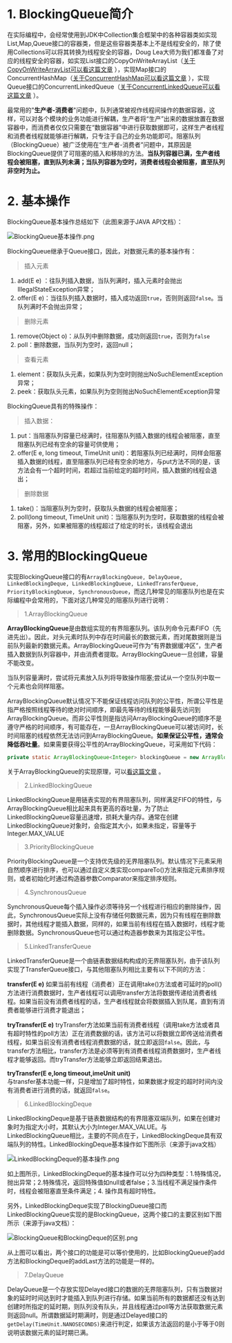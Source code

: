
# 1. BlockingQueue简介 #
在实际编程中，会经常使用到JDK中Collection集合框架中的各种容器类如实现List,Map,Queue接口的容器类，但是这些容器类基本上不是线程安全的，除了使用Collections可以将其转换为线程安全的容器，Doug Lea大师为我们都准备了对应的线程安全的容器，如实现List接口的CopyOnWriteArrayList（[关于CopyOnWriteArrayList可以看这篇文章](https://juejin.im/post/5aeeb55f5188256715478c21)
），实现Map接口的ConcurrentHashMap（[关于ConcurrentHashMap可以看这篇文章](https://juejin.im/post/5aeeaba8f265da0b9d781d16)
），实现Queue接口的ConcurrentLinkedQueue（[关于ConcurrentLinkedQueue可以看这篇文章](https://juejin.im/post/5aeeae756fb9a07ab11112af)
）。

最常用的"**生产者-消费者**"问题中，队列通常被视作线程间操作的数据容器，这样，可以对各个模块的业务功能进行解耦，生产者将“生产”出来的数据放置在数据容器中，而消费者仅仅只需要在“数据容器”中进行获取数据即可，这样生产者线程和消费者线程就能够进行解耦，只专注于自己的业务功能即可。阻塞队列（BlockingQueue）被广泛使用在“生产者-消费者”问题中，其原因是BlockingQueue提供了可阻塞的插入和移除的方法。**当队列容器已满，生产者线程会被阻塞，直到队列未满；当队列容器为空时，消费者线程会被阻塞，直至队列非空时为止。**
    
# 2. 基本操作 #

BlockingQueue基本操作总结如下（此图来源于JAVA API文档）：

![BlockingQueue基本操作.png](http://upload-images.jianshu.io/upload_images/2615789-19d06e0ba334fe52.png?imageMogr2/auto-orient/strip%7CimageView2/2/w/1240)

BlockingQueue继承于Queue接口，因此，对数据元素的基本操作有：

> 插入元素

1. add(E e) ：往队列插入数据，当队列满时，插入元素时会抛出IllegalStateException异常；
2. offer(E e)：当往队列插入数据时，插入成功返回`true`，否则则返回`false`。当队列满时不会抛出异常；

> 删除元素

1. remove(Object o)：从队列中删除数据，成功则返回`true`，否则为`false`
2. poll：删除数据，当队列为空时，返回null；

> 查看元素

1. element：获取队头元素，如果队列为空时则抛出NoSuchElementException异常；
2. peek：获取队头元素，如果队列为空则抛出NoSuchElementException异常

BlockingQueue具有的特殊操作：

> 插入数据：

1. put：当阻塞队列容量已经满时，往阻塞队列插入数据的线程会被阻塞，直至阻塞队列已经有空余的容量可供使用；
2. offer(E e, long timeout, TimeUnit unit)：若阻塞队列已经满时，同样会阻塞插入数据的线程，直至阻塞队列已经有空余的地方，与put方法不同的是，该方法会有一个超时时间，若超过当前给定的超时时间，插入数据的线程会退出；

> 删除数据

1. take()：当阻塞队列为空时，获取队头数据的线程会被阻塞；
2. poll(long timeout, TimeUnit unit)：当阻塞队列为空时，获取数据的线程会被阻塞，另外，如果被阻塞的线程超过了给定的时长，该线程会退出


# 3. 常用的BlockingQueue #
实现BlockingQueue接口的有`ArrayBlockingQueue, DelayQueue, LinkedBlockingDeque, LinkedBlockingQueue, LinkedTransferQueue, PriorityBlockingQueue, SynchronousQueue`，而这几种常见的阻塞队列也是在实际编程中会常用的，下面对这几种常见的阻塞队列进行说明：

> 1.ArrayBlockingQueue

**ArrayBlockingQueue**是由数组实现的有界阻塞队列。该队列命令元素FIFO（先进先出）。因此，对头元素时队列中存在时间最长的数据元素，而对尾数据则是当前队列最新的数据元素。ArrayBlockingQueue可作为“有界数据缓冲区”，生产者插入数据到队列容器中，并由消费者提取。ArrayBlockingQueue一旦创建，容量不能改变。

当队列容量满时，尝试将元素放入队列将导致操作阻塞;尝试从一个空队列中取一个元素也会同样阻塞。

ArrayBlockingQueue默认情况下不能保证线程访问队列的公平性，所谓公平性是指严格按照线程等待的绝对时间顺序，即最先等待的线程能够最先访问到ArrayBlockingQueue。而非公平性则是指访问ArrayBlockingQueue的顺序不是遵守严格的时间顺序，有可能存在，一旦ArrayBlockingQueue可以被访问时，长时间阻塞的线程依然无法访问到ArrayBlockingQueue。**如果保证公平性，通常会降低吞吐量**。如果需要获得公平性的ArrayBlockingQueue，可采用如下代码：
```java
private static ArrayBlockingQueue<Integer> blockingQueue = new ArrayBlockingQueue<Integer>(10,true);
```
关于ArrayBlockingQueue的实现原理，可以[看这篇文章](https://juejin.im/post/5aeebdb26fb9a07aa83ea17e)
。


> 2.LinkedBlockingQueue

LinkedBlockingQueue是用链表实现的有界阻塞队列，同样满足FIFO的特性，与ArrayBlockingQueue相比起来具有更高的吞吐量，为了防止LinkedBlockingQueue容量迅速增，损耗大量内存。通常在创建LinkedBlockingQueue对象时，会指定其大小，如果未指定，容量等于Integer.MAX_VALUE


> 3.PriorityBlockingQueue

PriorityBlockingQueue是一个支持优先级的无界阻塞队列。默认情况下元素采用自然顺序进行排序，也可以通过自定义类实现compareTo()方法来指定元素排序规则，或者初始化时通过构造器参数Comparator来指定排序规则。

> 4.SynchronousQueue

SynchronousQueue每个插入操作必须等待另一个线程进行相应的删除操作，因此，SynchronousQueue实际上没有存储任何数据元素，因为只有线程在删除数据时，其他线程才能插入数据，同样的，如果当前有线程在插入数据时，线程才能删除数据。SynchronousQueue也可以通过构造器参数来为其指定公平性。


> 5.LinkedTransferQueue

LinkedTransferQueue是一个由链表数据结构构成的无界阻塞队列，由于该队列实现了TransferQueue接口，与其他阻塞队列相比主要有以下不同的方法：
 
**transfer(E e)**
如果当前有线程（消费者）正在调用take()方法或者可延时的poll()方法进行消费数据时，生产者线程可以调用transfer方法将数据传递给消费者线程。如果当前没有消费者线程的话，生产者线程就会将数据插入到队尾，直到有消费者能够进行消费才能退出；

**tryTransfer(E e)**
tryTransfer方法如果当前有消费者线程（调用take方法或者具有超时特性的poll方法）正在消费数据的话，该方法可以将数据立即传送给消费者线程，如果当前没有消费者线程消费数据的话，就立即返回`false`。因此，与transfer方法相比，transfer方法是必须等到有消费者线程消费数据时，生产者线程才能够返回。而tryTransfer方法能够立即返回结果退出。

**tryTransfer(E e,long timeout,imeUnit unit)**</br>
与transfer基本功能一样，只是增加了超时特性，如果数据才规定的超时时间内没有消费者进行消费的话，就返回`false`。


> 6.LinkedBlockingDeque

LinkedBlockingDeque是基于链表数据结构的有界阻塞双端队列，如果在创建对象时为指定大小时，其默认大小为Integer.MAX_VALUE。与LinkedBlockingQueue相比，主要的不同点在于，LinkedBlockingDeque具有双端队列的特性。LinkedBlockingDeque基本操作如下图所示（来源于java文档）

![LinkedBlockingDeque的基本操作.png](http://upload-images.jianshu.io/upload_images/2615789-d51d940d30786e32.png?imageMogr2/auto-orient/strip%7CimageView2/2/w/600)



如上图所示，LinkedBlockingDeque的基本操作可以分为四种类型：1.特殊情况，抛出异常；2.特殊情况，返回特殊值如null或者false；3.当线程不满足操作条件时，线程会被阻塞直至条件满足；4. 操作具有超时特性。

另外，LinkedBlockingDeque实现了BlockingDueue接口而LinkedBlockingQueue实现的是BlockingQueue，这两个接口的主要区别如下图所示（来源于java文档）：


![BlockingQueue和BlockingDeque的区别.png](http://upload-images.jianshu.io/upload_images/2615789-7316a2543b99caa2.png?imageMogr2/auto-orient/strip%7CimageView2/2/w/600)

从上图可以看出，两个接口的功能是可以等价使用的，比如BlockingQueue的add方法和BlockingDeque的addLast方法的功能是一样的。

> 7.DelayQueue

DelayQueue是一个存放实现Delayed接口的数据的无界阻塞队列，只有当数据对象的延时时间达到时才能插入到队列进行存储。如果当前所有的数据都还没有达到创建时所指定的延时期，则队列没有队头，并且线程通过poll等方法获取数据元素则返回null。所谓数据延时期满时，则是通过Delayed接口的`getDelay(TimeUnit.NANOSECONDS)`来进行判定，如果该方法返回的是小于等于0则说明该数据元素的延时期已满。


